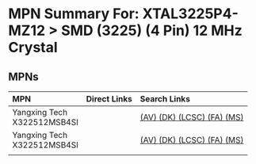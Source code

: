 



# MPN Summary For: XTAL3225P4-MZ12 > SMD (3225) (4 Pin) 12 MHz Crystal

## MPNs
  

|MPN|Direct Links|Search Links|
| :--- | :--- | :--- |
|Yangxing Tech<br>X322512MSB4SI||[(AV) ](https://www.avnet.com/shop/us/search/X322512MSB4SI)[(DK) ](https://www.digikey.co.uk/en/products/result?s=X322512MSB4SI)[(LCSC) ](https://www.lcsc.com/search?q=X322512MSB4SI)[(FA) ](https://uk.farnell.com/search?st=X322512MSB4SI)[(MS) ](https://www.mouser.com/c/?q=X322512MSB4SI)|
|Yangxing Tech<br>X322512MSB4SI||[(AV) ](https://www.avnet.com/shop/us/search/X322512MSB4SI)[(DK) ](https://www.digikey.co.uk/en/products/result?s=X322512MSB4SI)[(LCSC) ](https://www.lcsc.com/search?q=X322512MSB4SI)[(FA) ](https://uk.farnell.com/search?st=X322512MSB4SI)[(MS) ](https://www.mouser.com/c/?q=X322512MSB4SI)|
||||
